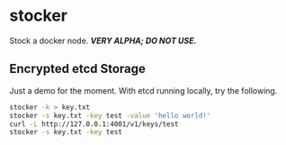 stocker
=======

Stock a docker node. ***VERY ALPHA; DO NOT USE.***

## Encrypted etcd Storage

Just a demo for the moment. With etcd running locally, try the following.

```bash
stocker -k > key.txt
stocker -s key.txt -key test -value 'hello world!'
curl -L http://127.0.0.1:4001/v1/keys/test
stocker -s key.txt -key test
```
